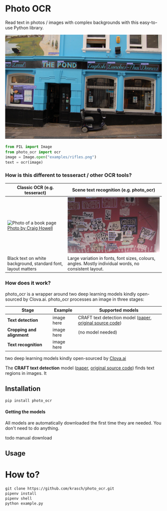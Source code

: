 # Photo OCR

Read text in photos / images with complex backgrounds with this easy-to-use Python library.

![Image showing recognized text](images/pond.jpg "Image showing recognized text")



```python
from PIL import Image
from photo_ocr import ocr
image = Image.open("examples/rifles.png")
text = ocr(image)
```


### How is this different to tesseract / other OCR tools?

|Classic OCR (e.g. tesseract)| Scene text recognition (e.g. photo_ocr) |
--- | --- |
|![Photo of a book page](docs/page.jpg "Photo of a book page")  [Photo by Craig Howell](https://www.flickr.com/photos/seat850/6845895200/)|![Photo of a board with many stickers and graffiti](images/stickers.jpg "Photo of a board with many stickers and graffiti")|
|Black text on white background, standard font, layout matters| Large variation in fonts, font sizes, colours, angles. Mostly individual words, no consistent layout.|

### How does it work?

photo_ocr is a wrapper around two deep learning models kindly open-sourced by Clova.ai. photo_ocr
processes an image in three stages:


Stage | Example | Supported models | 
--- | --- | --- |
|__Text detection__| image here| CRAFT text detection model ([paper](https://arxiv.org/pdf/1904.01941.pdf), [original source code](https://github.com/clovaai/CRAFT-pytorch))
|__Cropping and alignment__| image here| (no model needed)
|__Text recognition__| image here|




two deep learning models kindly open-sourced by [Clova.ai](https://clova.ai)

The __CRAFT text detection__ model ([paper](https://arxiv.org/pdf/1904.01941.pdf), [original source code](https://github.com/clovaai/CRAFT-pytorch)) finds text
regions in images. It 



## Installation



```
pip install photo_ocr
```


#### Getting the models

All models are automatically downloaded the first time they are needed. You
don't need to do anything.

todo manual download

## Usage

# How to?

```
git clone https://github.com/krasch/photo_ocr.git
pipenv install
pipenv shell
python example.py
```